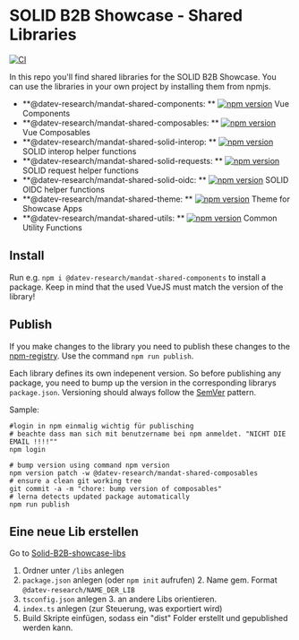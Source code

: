 # SOLID B2B Showcase - Shared Libraries

[![CI](https://github.com/DATEV-Research/Solid-B2B-showcase-libs/actions/workflows/ci.yml/badge.svg?branch=main)](https://github.com/DATEV-Research/Solid-B2B-showcase-libs/actions/workflows/ci.yml)

In this repo you'll find shared libraries for the SOLID B2B Showcase. You can use the libraries in your own project by
installing them from npmjs.

- **@datev-research/mandat-shared-components:
  ** [![npm version](https://img.shields.io/npm/v/@datev-research/mandat-shared-components)](https://www.npmjs.com/package/@datev-research/mandat-shared-components)
  Vue Components
- **@datev-research/mandat-shared-composables:
  ** [![npm version](https://img.shields.io/npm/v/@datev-research/mandat-shared-composables)](https://www.npmjs.com/package/@datev-research/mandat-shared-composables)
  Vue Composables
- **@datev-research/mandat-shared-solid-interop:
  ** [![npm version](https://img.shields.io/npm/v/@datev-research/mandat-shared-solid-interop)](https://www.npmjs.com/package/@datev-research/mandat-shared-solid-interop)
  SOLID interop helper functions
- **@datev-research/mandat-shared-solid-requests:
  ** [![npm version](https://img.shields.io/npm/v/@datev-research/mandat-shared-solid-requests)](https://www.npmjs.com/package/@datev-research/mandat-shared-solid-requests)
  SOLID request helper functions
- **@datev-research/mandat-shared-solid-oidc:
  ** [![npm version](https://img.shields.io/npm/v/@datev-research/mandat-shared-solid-oidc)](https://www.npmjs.com/package/@datev-research/mandat-shared-solid-oidc)
  SOLID OIDC helper functions
- **@datev-research/mandat-shared-theme:
  ** [![npm version](https://img.shields.io/npm/v/@datev-research/mandat-shared-theme)](https://www.npmjs.com/package/@datev-research/mandat-shared-theme)
  Theme for Showcase Apps
- **@datev-research/mandat-shared-utils:
  ** [![npm version](https://img.shields.io/npm/v/@datev-research/mandat-shared-utils)](https://www.npmjs.com/package/@datev-research/mandat-shared-utils)
  Common Utility Functions

## Install

Run e.g. `npm i @datev-research/mandat-shared-components` to install a package. Keep in mind that the used VueJS must
match the version of the library!

## Publish

If you make changes to the library you need to publish these changes to
the [npm-registry](https://www.npmjs.com/org/datev-research). Use the command `npm run publish`.

Each library defines its own indepenent version. So before publishing any package, you need to bump up the version in
the corresponding librarys `package.json`. Versioning should always follow the [SemVer](https://semver.org/) pattern.

Sample:
```shell
#login in npm einmalig wichtig für publisching
# beachte dass man sich mit benutzername bei npm anmeldet. "NICHT DIE EMAIL !!!!""
npm login

```

```shell
# bump version using command npm version
npm version patch -w @datev-research/mandat-shared-composables
# ensure a clean git working tree
git commit -a -m "chore: bump version of composables"
# lerna detects updated package automatically
npm run publish
```

## Eine neue Lib erstellen

Go to [Solid-B2B-showcase-libs](https://github.com/DATEV-Research/Solid-B2B-showcase-libs)

1. Ordner unter `/libs` anlegen
2. `package.json` anlegen (oder `npm init` aufrufen)
    2. Name gem. Format `@datev-research/NAME_DER_LIB`
3. `tsconfig.json` anlegen
    3. an andere Libs orientieren.
4. `index.ts` anlegen (zur Steuerung, was exportiert wird)
5. Build Skripte einfügen, sodass ein "dist" Folder erstellt und gepublished werden kann.
